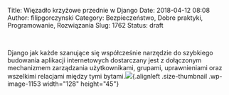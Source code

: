Title: Więzadło krzyżowe przednie w Django
Date: 2018-04-12 08:08
Author: filipgorczynski
Category: Bezpieczeństwo, Dobre praktyki, Programowanie, Rozwiązania
Slug: 1762
Status: draft

 

Django jak każde szanujące się współcześnie narzędzie do szybkiego budowania aplikacji internetowych dostarczany jest z dołączonym mechanizmem zarządzania użytkownikami, grupami, uprawnieniami oraz wszelkimi relacjami między tymi bytami.![](https://filipgorczynski.files.wordpress.com/2015/10/django-logo-positive.png?w=128){.alignleft .size-thumbnail .wp-image-1153 width="128" height="45"}
